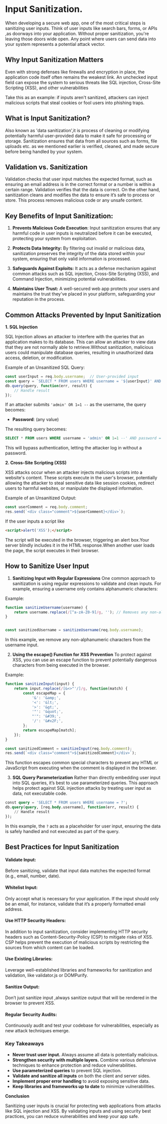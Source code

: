 # Input Sanitization.

When developing a secure web app, one of the most critical steps is sanitizing user inputs. Think of user inputs  like search bars, forms, or APIs ,as doorways into your application. Without proper sanitization, you're leaving those doors wide open. Any point where users can send data into your system represents a potential attack vector.

## Why Input Sanitization Matters
Even with strong defenses like firewalls and encryption in place, the application code itself often remains the weakest link. An unchecked input field can expose the system to serious threats like SQL injection, Cross-Site Scripting (XSS), and other vulnerabilities

Take this as an example: if inputs aren't sanitized, attackers can inject malicious scripts that steal cookies or fool users into phishing traps. 


## What is Input Sanitization?
Also known as 'data sanitization',it is process of cleaning or modifying potentially harmful user-provided data to make it safe for processing or storage. Sanitization ensures that data from all sources such as forms, file uploads etc. as we mentioned earlier is verified, cleaned, and made secure before being handled by your system.
## Validation vs. Sanitization

Validation checks that user input matches the expected format, such as ensuring an email address is in the correct format or a number is within a certain range. Validation verifies that the data is correct. On the other hand, sanitization cleans and modifies the data to ensure it’s safe to process or store. This process removes malicious code or any unsafe content.

## Key Benefits of Input Sanitization:
1. **Prevents Malicious Code Execution**: Input sanitization ensures that any harmful code in user inputs is neutralized before it can be executed, protecting your system from exploitation.
2. **Protects Data Integrity:** By filtering out invalid or malicious data, sanitization preserves the integrity of the data stored within your system, ensuring that only valid information is processed.
 
3. **Safeguards Against Exploits:** It acts as a defense mechanism against common attacks such as SQL injection, Cross-Site Scripting (XSS), and Command Injection, minimizing potential vulnerabilities.
4. **Maintains User Trust:** A well-secured web app protects your users and maintains the trust they've placed in your platform, safeguarding your reputation in the process.


## **Common Attacks Prevented by Input Sanitization**
**1. SQL Injection**

SQL Injection allows an attacker to interfere with the queries that an application makes to its database. This can allow an attacker to view data that they are not normally able to retrieve.Without sanitization, malicious users could manipulate database queries, resulting in unauthorized data access, deletion, or modification.

Example of an Unsanitized SQL Query:

```js
const userInput = req.body.username;  // User-provided input
const query = `SELECT * FROM users WHERE username = '${userInput}' AND password = '${req.body.password}'`;  // Vulnerable query
db.query(query, function(err, result) {
    // Handle result
});

```
If an attacker submits `'admin' OR 1=1 --` as the username, the query becomes:
- **Password**: (any value)

The resulting query becomes:
```sql
SELECT * FROM users WHERE username = 'admin' OR 1=1 --' AND password = 'anypassword';
```
This will bypass authentication, letting the attacker log in without a password.

**2. Cross-Site Scripting (XSS)**

XSS attacks occur when an attacker injects malicious scripts into a website's content. These scripts execute in the user's browser, potentially allowing the attacker to steal sensitive data like session cookies, redirect users to harmful websites, or manipulate the displayed information.



Example of an Unsanitized Output:


```js
const userComment = req.body.comment;
res.send(`<div class="comment">${userComment}</div>`);
```
If the user inputs a script like
```html
<script>alert('XSS');</script>

```
The script will be executed in the browser, triggering an alert box.Your server blindly includes it in the HTML response.When another user loads the page, the script executes in their browser.

## How to Sanitize User Input
1. **Sanitizing Input with Regular Expressions**
One common approach to sanitization is using regular expressions to validate and clean inputs. For example, ensuring a username only contains alphanumeric characters:

Example:


```js
function sanitizeUsername(username) {
    return username.replace(/[^a-zA-Z0-9]/g, ''); // Removes any non-alphanumeric characters
}


const sanitizedUsername = sanitizeUsername(req.body.username);
```
In this example, we remove any non-alphanumeric characters from the username input.

2. **Using the escape() Function for XSS Prevention**
To protect against XSS, you can use an escape function to prevent potentially dangerous characters from being executed in the browser.

Example:

```js
function sanitizeInput(input) {
    return input.replace(/[&<>"'/]/g, function(match) {
        const escapeMap = {
            '&': '&amp;',
            '<': '&lt;',
            '>': '&gt;',
            '"': '&quot;',
            "'": '&#39;',
            '/': '&#x2F;',
        };
        return escapeMap[match];
    });
}

const sanitizedComment = sanitizeInput(req.body.comment);
res.send(`<div class="comment">${sanitizedComment}</div>`);
```
This function escapes common special characters to prevent any HTML or JavaScript from executing when the comment is displayed in the browser.



3. **SQL Query Parameterization**
Rather than directly embedding user input into SQL queries, it’s best to use parameterized queries. This approach helps protect against SQL injection attacks by treating user input as data, not executable code.


```SQL
const query = 'SELECT * FROM users WHERE username = ?';
db.query(query, [req.body.username], function(err, result) {
    // Handle result
});
```
In this example, the ``?`` acts as a placeholder for user input, ensuring the data is safely handled and not executed as part of the query.

## Best Practices for Input Sanitization
#### Validate Input: 
Before sanitizing, validate that input data matches the expected format (e.g., email, number, date).

#### Whitelist Input:
Only accept what is necessary for your application. If the input should only be an email, for instance, validate that it’s a properly formatted email address.
#### Use HTTP Security Headers:
In addition to input sanitization, consider implementing HTTP security headers such as Content-Security-Policy (CSP) to mitigate risks of XSS. CSP helps prevent the execution of malicious scripts by restricting the sources from which content can be loaded.

#### Use Existing Libraries:
Leverage well-established libraries and frameworks for sanitization and validation, like validator.js or DOMPurify.

#### Sanitize Output:
Don’t just sanitize input ,always sanitize output that will be rendered in the browser to prevent XSS.

#### Regular Security Audits:
Continuously audit and test your codebase for vulnerabilities, especially as new attack techniques emerge.
### Key Takeaways

- **Never trust user input.** Always assume all data is potentially malicious.
- **Strengthen security with multiple layers.** Combine various defensive techniques to enhance protection and reduce vulnerabilities.
- **Use parameterized queries** to prevent SQL injection.
- **Validate and sanitize all inputs** on both the client and server sides.
- **Implement proper error handling** to avoid exposing sensitive data.
- **Keep libraries and frameworks up to date** to minimize vulnerabilities.

**Conclusion**

Sanitizing user inputs is crucial for protecting web applications from attacks like SQL injection and XSS. By validating inputs and using security best practices, you can reduce vulnerabilities and keep your app safe.







